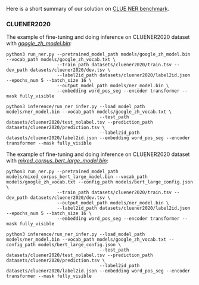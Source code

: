 Here is a short summary of our solution on [CLUE NER benchmark](https://www.cluebenchmarks.com/ner.html).

### CLUENER2020
The example of fine-tuning and doing inference on CLUENER2020 dataset with [*google_zh_model.bin*](https://share.weiyun.com/A1C49VPb):
```
python3 run_ner.py --pretrained_model_path models/google_zh_model.bin --vocab_path models/google_zh_vocab.txt \
                   --train_path datasets/cluener2020/train.tsv --dev_path datasets/cluener2020/dev.tsv \
                   --label2id_path datasets/cluener2020/label2id.json --epochs_num 5 --batch_size 16 \
                   --output_model_path models/ner_model.bin \
                   --embedding word_pos_seg --encoder transformer --mask fully_visible

python3 inference/run_ner_infer.py --load_model_path models/ner_model.bin --vocab_path models/google_zh_vocab.txt \
                                   --test_path datasets/cluener2020/test_nolabel.tsv --prediction_path datasets/cluener2020/prediction.tsv \
                                   --label2id_path datasets/cluener2020/label2id.json --embedding word_pos_seg --encoder transformer --mask fully_visible
```

The example of fine-tuning and doing inference on CLUENER2020 dataset with [*mixed_corpus_bert_large_model.bin*](https://share.weiyun.com/5G90sMJ):
```
python3 run_ner.py --pretrained_model_path models/mixed_corpus_bert_large_model.bin --vocab_path models/google_zh_vocab.txt --config_path models/bert_large_config.json \
                   --train_path datasets/cluener2020/train.tsv --dev_path datasets/cluener2020/dev.tsv \
                   --output_model_path models/ner_model.bin \
                   --label2id_path datasets/cluener2020/label2id.json --epochs_num 5 --batch_size 16 \
                   --embedding word_pos_seg --encoder transformer --mask fully_visible

python3 inference/run_ner_infer.py --load_model_path models/ner_model.bin --vocab_path models/google_zh_vocab.txt --config_path models/bert_large_config.json \
                                   --test_path datasets/cluener2020/test_nolabel.tsv --prediction_path datasets/cluener2020/prediction.tsv \
                                   --label2id_path datasets/cluener2020/label2id.json --embedding word_pos_seg --encoder transformer --mask fully_visible
```